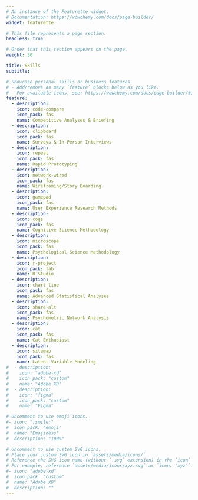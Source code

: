 ```yaml
---
# An instance of the Featurette widget.
# Documentation: https://wowchemy.com/docs/page-builder/
widget: featurette

# This file represents a page section.
headless: true

# Order that this section appears on the page.
weight: 30

title: Skills
subtitle:

# Showcase personal skills or business features.
# - Add/remove as many `feature` blocks below as you like.
# - For available icons, see: https://wowchemy.com/docs/page-builder/#icons
feature:
  - description: 
    icon: code-compare
    icon_pack: fas
    name: Competitive Analyses & Briefing
  - description:
    icon: clipboard
    icon_pack: fas
    name: Surveys & In-Person Interviews
  - description:
    icon: repeat
    icon_pack: fas
    name: Rapid Prototyping
  - description:
    icon: network-wired
    icon_pack: fas
    name: Wireframing/Story Boarding
  - description:
    icon: gamepad
    icon_pack: fas
    name: User Experience Research Methods
  - description: 
    icon: cogs
    icon_pack: fas
    name: Cognitive Science Methodology
  - description:
    icon: microscope
    icon_pack: fas
    name: Psychological Science Methodology
  - description: 
    icon: r-project
    icon_pack: fab
    name: R Studio  
  - description:
    icon: chart-line
    icon_pack: fas
    name: Advanced Statistical Analyses
  - description:
    icon: share-alt
    icon_pack: fas
    name: Psychometric Network Analysis
  - description:
    icon: cat
    icon_pack: fas
    name: Cat Enthusiast
  - description: 
    icon: sitemap
    icon_pack: fas
    name: Latent Variable Modeling
#  - description:
#    icon: "adobe-xd"
#    icon_pack: "custom"
#    name: "Adobe XD"
#  - description:
#    icon: "figma"
#    icon_pack: "custom"
#    name: "Figma"

# Uncomment to use emoji icons.
#- icon: ":smile:"
#  icon_pack: "emoji"
#  name: "Emojiness"
#  description: "100%"

# Uncomment to use custom SVG icons.
# Place your custom SVG icon in `assets/media/icons/`.
# Reference the SVG icon name (without `.svg` extension) in the `icon` field.
# For example, reference `assets/media/icons/xyz.svg` as `icon: 'xyz'`.
#- icon: "adobe-xd"
#  icon_pack: "custom"
#  name: "Adobe XD"
#  description: ""
---
```


